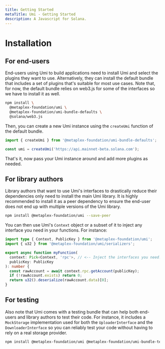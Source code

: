 ```yaml
---
title: Getting Started
metaTitle: Umi - Getting Started
description: A Javascript for Solana.
---
```


# Installation

## For end-users

End-users using Umi to build applications need to install Umi and select the plugins they want to use. Alternatively, they can install the default bundle that includes a set of plugins that's suitable for most use cases. Note that, for now, the default bundle relies on web3.js for some of the interfaces so we have to install it as well.

```sh
npm install \
  @metaplex-foundation/umi \
  @metaplex-foundation/umi-bundle-defaults \
  @solana/web3.js
```

Then, you can create a new Umi instance using the `createUmi` function of the default bundle.

```ts
import { createUmi } from '@metaplex-foundation/umi-bundle-defaults';

const umi = createUmi('https://api.mainnet-beta.solana.com');
```

That's it, now pass your Umi instance around and add more plugins as needed.

## For library authors

Library authors that want to use Umi's interfaces to drastically reduce their dependencies only need to install the main Umi library. It is highly recommended to install it as a peer dependency to ensure the end-user does not end up with multiple versions of the Umi library.

```sh
npm install @metaplex-foundation/umi --save-peer
```

You can then use Umi's `Context` object or a subset of it to inject any interface you need in your functions. For instance:

```ts
import type { Context, PublicKey } from '@metaplex-foundation/umi';
import { u32 } from '@metaplex-foundation/umi/serializers';

export async function myFunction(
  context: Pick<Context, 'rpc'>, // <-- Inject the interfaces you need.
  publicKey: PublicKey
): number {
  const rawAccount = await context.rpc.getAccount(publicKey);
  if (!rawAccount.exists) return 0;
  return u32().deserialize(rawAccount.data)[0];
}
```

## For testing

Also note that Umi comes with a testing bundle that can help both end-users and library authors to test their code. For instance, it includes a `MockStorage` implementation used for both the `UploaderInterface` and the `DownloaderInterface` so you can reliably test your code without having to rely on a real storage provider.

```sh
npm install @metaplex-foundation/umi @metaplex-foundation/umi-bundle-tests
```